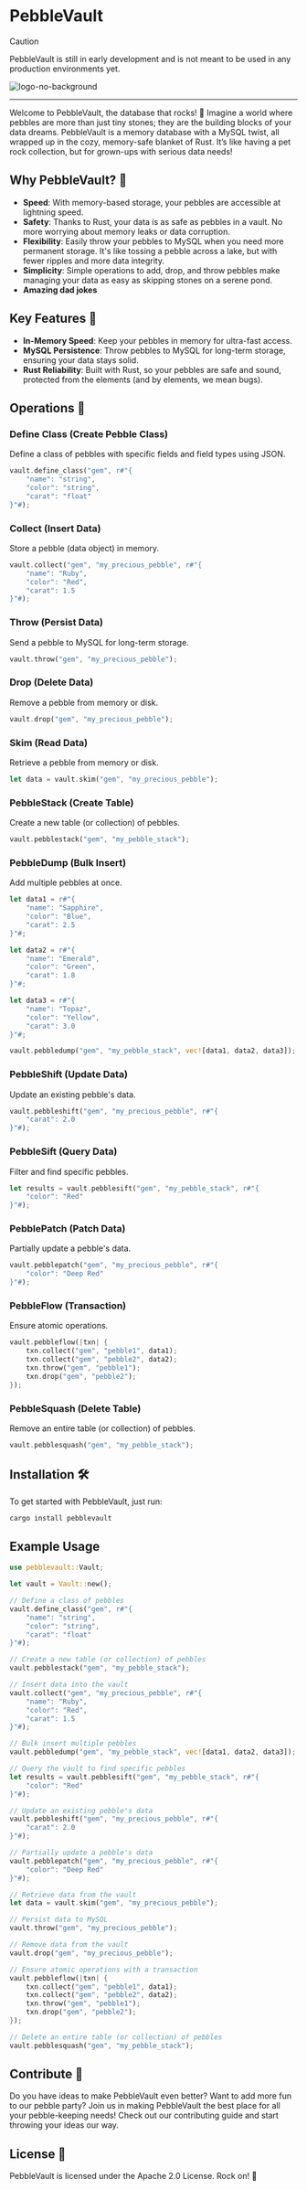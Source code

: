 # PebbleVault

> [!CAUTION]
> PebbleVault is still in early development and is not meant to be used in any production environments yet.

![logo-no-background](https://github.com/Stars-Beyond/PebbleVault/assets/34868944/927902b2-1579-4e3a-9c92-93a0f9e47e3e)

---
Welcome to PebbleVault, the database that rocks! 🚀 Imagine a world where pebbles are more than just tiny stones; they are the building blocks of your data dreams. PebbleVault is a memory database with a MySQL twist, all wrapped up in the cozy, memory-safe blanket of Rust. It’s like having a pet rock collection, but for grown-ups with serious data needs!

## Why PebbleVault? 🌟
- **Speed**: With memory-based storage, your pebbles are accessible at lightning speed.
- **Safety**: Thanks to Rust, your data is as safe as pebbles in a vault. No more worrying about memory leaks or data corruption.
- **Flexibility**: Easily throw your pebbles to MySQL when you need more permanent storage. It's like tossing a pebble across a lake, but with fewer ripples and more data integrity.
- **Simplicity**: Simple operations to add, drop, and throw pebbles make managing your data as easy as skipping stones on a serene pond.
- **Amazing dad jokes**

## Key Features 🎉
- **In-Memory Speed**: Keep your pebbles in memory for ultra-fast access.
- **MySQL Persistence**: Throw pebbles to MySQL for long-term storage, ensuring your data stays solid.
- **Rust Reliability**: Built with Rust, so your pebbles are safe and sound, protected from the elements (and by elements, we mean bugs).

## Operations 🔧

### Define Class (Create Pebble Class)
Define a class of pebbles with specific fields and field types using JSON.

```rs
vault.define_class("gem", r#"{
    "name": "string",
    "color": "string",
    "carat": "float"
}"#);
```

### Collect (Insert Data)
Store a pebble (data object) in memory.

```rs
vault.collect("gem", "my_precious_pebble", r#"{
    "name": "Ruby",
    "color": "Red",
    "carat": 1.5
}"#);
```

### Throw (Persist Data)
Send a pebble to MySQL for long-term storage.

```rs
vault.throw("gem", "my_precious_pebble");
```

### Drop (Delete Data)
Remove a pebble from memory or disk.

```rs
vault.drop("gem", "my_precious_pebble");
```

### Skim (Read Data)
Retrieve a pebble from memory or disk.

```rs
let data = vault.skim("gem", "my_precious_pebble");
```

### PebbleStack (Create Table)
Create a new table (or collection) of pebbles.

```rs
vault.pebblestack("gem", "my_pebble_stack");
```

### PebbleDump (Bulk Insert)
Add multiple pebbles at once.

```rs
let data1 = r#"{
    "name": "Sapphire",
    "color": "Blue",
    "carat": 2.5
}"#;

let data2 = r#"{
    "name": "Emerald",
    "color": "Green",
    "carat": 1.8
}"#;

let data3 = r#"{
    "name": "Topaz",
    "color": "Yellow",
    "carat": 3.0
}"#;

vault.pebbledump("gem", "my_pebble_stack", vec![data1, data2, data3]);
```

### PebbleShift (Update Data)
Update an existing pebble's data.

```rs
vault.pebbleshift("gem", "my_precious_pebble", r#"{
    "carat": 2.0
}"#);
```

### PebbleSift (Query Data)
Filter and find specific pebbles.

```rs
let results = vault.pebblesift("gem", "my_pebble_stack", r#"{
    "color": "Red"
}"#);
```

### PebblePatch (Patch Data)
Partially update a pebble's data.

```rs
vault.pebblepatch("gem", "my_precious_pebble", r#"{
    "color": "Deep Red"
}"#);
```

### PebbleFlow (Transaction)
Ensure atomic operations.

```rs
vault.pebbleflow(|txn| {
    txn.collect("gem", "pebble1", data1);
    txn.collect("gem", "pebble2", data2);
    txn.throw("gem", "pebble1");
    txn.drop("gem", "pebble2");
});
```

### PebbleSquash (Delete Table)
Remove an entire table (or collection) of pebbles.

```rs
vault.pebblesquash("gem", "my_pebble_stack");
```

## Installation 🛠️
To get started with PebbleVault, just run:
```sh
cargo install pebblevault
```

## Example Usage

```rs
use pebblevault::Vault;

let vault = Vault::new();

// Define a class of pebbles
vault.define_class("gem", r#"{
    "name": "string",
    "color": "string",
    "carat": "float"
}"#);

// Create a new table (or collection) of pebbles
vault.pebblestack("gem", "my_pebble_stack");

// Insert data into the vault
vault.collect("gem", "my_precious_pebble", r#"{
    "name": "Ruby",
    "color": "Red",
    "carat": 1.5
}"#);

// Bulk insert multiple pebbles
vault.pebbledump("gem", "my_pebble_stack", vec![data1, data2, data3]);

// Query the vault to find specific pebbles
let results = vault.pebblesift("gem", "my_pebble_stack", r#"{
    "color": "Red"
}"#);

// Update an existing pebble's data
vault.pebbleshift("gem", "my_precious_pebble", r#"{
    "carat": 2.0
}"#);

// Partially update a pebble's data
vault.pebblepatch("gem", "my_precious_pebble", r#"{
    "color": "Deep Red"
}"#);

// Retrieve data from the vault
let data = vault.skim("gem", "my_precious_pebble");

// Persist data to MySQL
vault.throw("gem", "my_precious_pebble");

// Remove data from the vault
vault.drop("gem", "my_precious_pebble");

// Ensure atomic operations with a transaction
vault.pebbleflow(|txn| {
    txn.collect("gem", "pebble1", data1);
    txn.collect("gem", "pebble2", data2);
    txn.throw("gem", "pebble1");
    txn.drop("gem", "pebble2");
});

// Delete an entire table (or collection) of pebbles
vault.pebblesquash("gem", "my_pebble_stack");
```

## Contribute 🤝
Do you have ideas to make PebbleVault even better? Want to add more fun to our pebble party? Join us in making PebbleVault the best place for all your pebble-keeping needs! Check out our contributing guide and start throwing your ideas our way.

## License 📜
PebbleVault is licensed under the Apache 2.0 License. Rock on! 🤘
